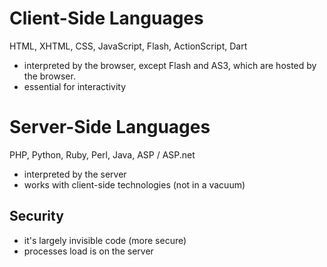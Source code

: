 # Client-Side Languages
HTML, XHTML, CSS, JavaScript, Flash, ActionScript, Dart

* interpreted by the browser, except Flash and AS3, which are hosted by the browser.
* essential for interactivity

# Server-Side Languages
PHP, Python, Ruby, Perl, Java, ASP / ASP.net

* interpreted by the server
* works with client-side technologies (not in a vacuum)

## Security

* it's largely invisible code (more secure)
* processes load is on the server
